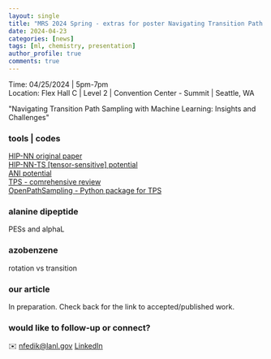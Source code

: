 ```yaml
---
layout: single
title: "MRS 2024 Spring - extras for poster Navigating Transition Path Sampling with Machine Learning: Insights and Challenges"
date: 2024-04-23
categories: [news]
tags: [ml, chemistry, presentation]
author_profile: true
comments: true
---
```


Time: 04/25/2024 \| 5pm-7pm      
Location: Flex Hall C | Level 2 | Convention Center - Summit | Seattle, WA    
      
"Navigating Transition Path Sampling with Machine Learning: Insights and Challenges"

### tools | codes  
[HIP-NN original paper]()    
[HIP-NN-TS [tensor-sensitive] potential]()          
[ANI potential]()    
[TPS - comrehensive review](ropes)    
[OpenPathSampling - Python package for TPS]()      

### alanine dipeptide
PESs and alphaL

### azobenzene 
rotation vs transition

### our article
In preparation. Check back for the link to accepted/published work. 

### would like to follow-up or connect? 

✉️ nfedik@lanl.gov
[LinkedIn](linkedin.com/in/nfedik)





<!-- {: .text-left .credit style="font-size: 70%"} -->


